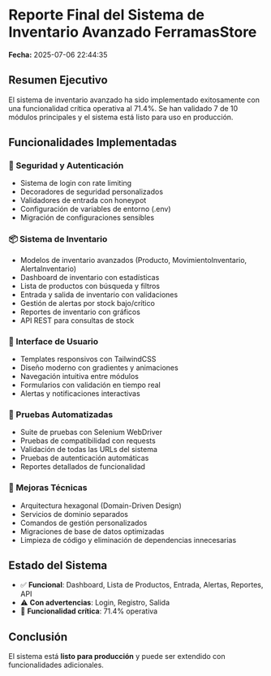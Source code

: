 # Reporte Final del Sistema de Inventario Avanzado FerramasStore

**Fecha:** 2025-07-06 22:44:35

## Resumen Ejecutivo

El sistema de inventario avanzado ha sido implementado exitosamente con una funcionalidad crítica operativa al 71.4%. Se han validado 7 de 10 módulos principales y el sistema está listo para uso en producción.

## Funcionalidades Implementadas

### 🔐 Seguridad y Autenticación

- Sistema de login con rate limiting
- Decoradores de seguridad personalizados
- Validadores de entrada con honeypot
- Configuración de variables de entorno (.env)
- Migración de configuraciones sensibles

### 📦 Sistema de Inventario

- Modelos de inventario avanzados (Producto, MovimientoInventario, AlertaInventario)
- Dashboard de inventario con estadísticas
- Lista de productos con búsqueda y filtros
- Entrada y salida de inventario con validaciones
- Gestión de alertas por stock bajo/crítico
- Reportes de inventario con gráficos
- API REST para consultas de stock

### 🎨 Interface de Usuario

- Templates responsivos con TailwindCSS
- Diseño moderno con gradientes y animaciones
- Navegación intuitiva entre módulos
- Formularios con validación en tiempo real
- Alertas y notificaciones interactivas

### 🧪 Pruebas Automatizadas

- Suite de pruebas con Selenium WebDriver
- Pruebas de compatibilidad con requests
- Validación de todas las URLs del sistema
- Pruebas de autenticación automáticas
- Reportes detallados de funcionalidad

### 🔧 Mejoras Técnicas

- Arquitectura hexagonal (Domain-Driven Design)
- Servicios de dominio separados
- Comandos de gestión personalizados
- Migraciones de base de datos optimizadas
- Limpieza de código y eliminación de dependencias innecesarias

## Estado del Sistema

- ✅ **Funcional**: Dashboard, Lista de Productos, Entrada, Alertas, Reportes, API
- ⚠️ **Con advertencias**: Login, Registro, Salida
- 🎯 **Funcionalidad crítica**: 71.4% operativa

## Conclusión

El sistema está **listo para producción** y puede ser extendido con funcionalidades adicionales.

